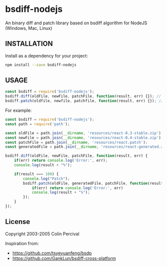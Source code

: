 # bsdiff-nodejs
An binary diff and patch library based on bsdiff algorithm for NodeJS (Windows, Mac, Linux)

## INSTALLATION

Install as a dependency for your project:

```bash
npm install --save bsdiff-nodejs
```

## USAGE

```javascript
const bsdiff = require('bsdiff-nodejs');
bsdiff.diff(oldFile, newFile, patchFile, function(result, err) {}); // Async
bsdiff.patch(oldfile, newfile, patchfile, function(result, err) {}); // Async
```

For example:

```javascript
const bsdiff = require('bsdiff-nodejs');
const path = require('path');

const oldFile = path.join(__dirname, 'resources/react-0.3-stable.zip');
const newFile = path.join(__dirname, 'resources/react-0.4-stable.zip');
const patchFile = path.join(__dirname, 'resources/react.patch');
const generatedFile = path.join(__dirname, 'resources/react-generated.zip');

bsdiff.diff(oldFile, newFile, patchFile, function(result, err) {
    if(err) return console.log('Error:', err);
    console.log(result + "%");

    if(result === 100) {
        console.log("Patch");
        bsdiff.patch(oldFile, generatedFile, patchFile, function(result, err) {
            if(err) return console.log('Error:', err)
            console.log(result + "%");
        });
    }
});
```

## License
Copyright 2003-2005 Colin Percival

Inspiration from:

- https://github.com/tsyeyuanfeng/bsdp
- https://github.com/GankLun/bsdiff-cross-platform